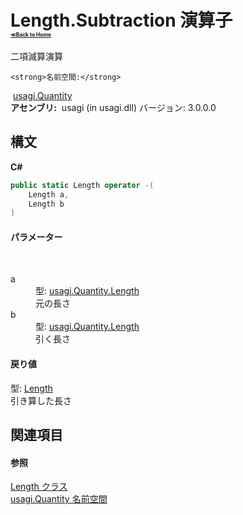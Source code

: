 # Length.Subtraction 演算子 <div style="font-size:30%"><a href="https://github.com/usagi/usagi.cs/blob/master/docs/Home.md">≪Back to Home</a></div> 

二項減算演算


    <strong>名前空間:</strong>
&nbsp;<a href="N_usagi_Quantity.md">usagi.Quantity</a><br /><strong>アセンブリ:</strong>
&nbsp;usagi (in usagi.dll) バージョン: 3.0.0.0

## 構文

**C#**<br />
``` C#
public static Length operator -(
	Length a,
	Length b
)
```


#### パラメーター
&nbsp;<dl><dt>a</dt><dd>型: <a href="T_usagi_Quantity_Length.md">usagi.Quantity.Length</a><br />元の長さ</dd><dt>b</dt><dd>型: <a href="T_usagi_Quantity_Length.md">usagi.Quantity.Length</a><br />引く長さ</dd></dl>

#### 戻り値
型: <a href="T_usagi_Quantity_Length.md">Length</a><br />引き算した長さ

## 関連項目


#### 参照
<a href="T_usagi_Quantity_Length.md">Length クラス</a><br /><a href="N_usagi_Quantity.md">usagi.Quantity 名前空間</a><br />